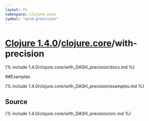 ```yaml
---
layout: fn
namespace: clojure.core
symbol: "with-precision"
---
```


# [Clojure 1.4.0](../../)/[clojure.core](../)/with-precision

{% include 1.4.0/clojure.core/with_DASH_precision/docs.md %}

##Examples

{% include 1.4.0/clojure.core/with_DASH_precision/examples.md %}
## Source
{% include 1.4.0/clojure.core/with_DASH_precision/src.md %}

